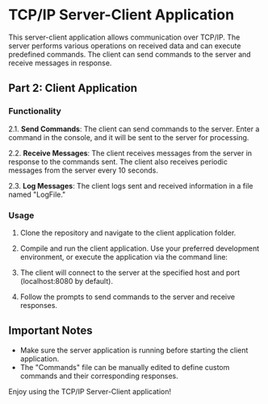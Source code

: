 # TCP/IP Server-Client Application

This server-client application allows communication over TCP/IP. The server performs various operations on received data and can execute predefined commands. The client can send commands to the server and receive messages in response.

## Part 2: Client Application

### Functionality

2.1. **Send Commands**: The client can send commands to the server. Enter a command in the console, and it will be sent to the server for processing.

2.2. **Receive Messages**: The client receives messages from the server in response to the commands sent. The client also receives periodic messages from the server every 10 seconds.

2.3. **Log Messages**: The client logs sent and received information in a file named "LogFile."

### Usage

1. Clone the repository and navigate to the client application folder.

2. Compile and run the client application. Use your preferred development environment, or execute the application via the command line:

3. The client will connect to the server at the specified host and port (localhost:8080 by default).

4. Follow the prompts to send commands to the server and receive responses.

## Important Notes

- Make sure the server application is running before starting the client application.
- The "Commands" file can be manually edited to define custom commands and their corresponding responses.

Enjoy using the TCP/IP Server-Client application!